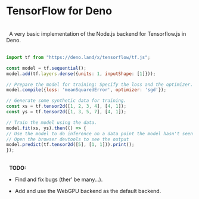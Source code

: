 # TensorFlow for Deno
\
&nbsp;
A very basic implementation of the Node.js backend for Tensorflow.js in Deno.
\
&nbsp;
```javascript
import tf from "https://deno.land/x/tensorflow/tf.js";

const model = tf.sequential();
model.add(tf.layers.dense({units: 1, inputShape: [1]}));

// Prepare the model for training: Specify the loss and the optimizer.
model.compile({loss: 'meanSquaredError', optimizer: 'sgd'});

// Generate some synthetic data for training.
const xs = tf.tensor2d([1, 2, 3, 4], [4, 1]);
const ys = tf.tensor2d([1, 3, 5, 7], [4, 1]);

// Train the model using the data.
model.fit(xs, ys).then(() => {
// Use the model to do inference on a data point the model hasn't seen before:
// Open the browser devtools to see the output
model.predict(tf.tensor2d([5], [1, 1])).print();
});
```
\
&nbsp;
**TODO:**

* Find and fix bugs (ther' be many...).

* Add and use the WebGPU backend as the default backend.
